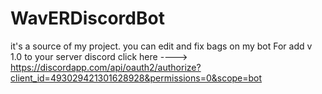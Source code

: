 # WavERDiscordBot
it's a source of my project. you can edit and fix bags on my bot
For add v 1.0 to your server discord click here ----> https://discordapp.com/api/oauth2/authorize?client_id=493029421301628928&permissions=0&scope=bot
